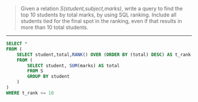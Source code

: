 > Given a relation _S(student,subject,marks)_, write a query to find the top 10 students
> by total marks, by using SQL ranking. Include all students tied for the final spot 
> in the ranking, even if that results in more than 10 total students.

--------------------------------

```sql
SELECT * 
FROM (
    SELECT student,total,RANK() OVER (ORDER BY (total) DESC) AS t_rank
    FROM (
        SELECT student, SUM(marks) AS total
        FROM S
        GROUP BY student
    )
)
WHERE t_rank <= 10
```